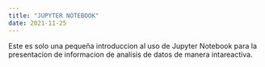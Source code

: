 ```yaml
---
title: "JUPYTER NOTEBOOK"
date: 2021-11-25
---
```


Este es solo una pequeña introduccion al uso de Jupyter Notebook  para la presentacion de informacion de analisis de datos de manera intareactiva.
